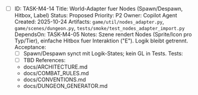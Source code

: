 - [ ] ID: TASK-M4-14
  Title: World-Adapter fuer Nodes (Spawn/Despawn, Hitbox, Label)
  Status: Proposed
  Priority: P2
  Owner: Copilot Agent
  Created: 2025-10-24
  Artifacts: `game/util/nodes_adapter.py`, `game/scenes/dungeon.py`, `tests/smoke/test_nodes_adapter_import.py`
  DependsOn: TASK-M4-05
  Notes:
  Szene rendert Nodes (Sprite/Icon pro Typ/Tier), einfache Hitbox fuer Interaktion ("E"). Logik bleibt getrennt.
  Acceptance:
  - [ ] Spawn/Despawn synct mit Logik-States; kein GL in Tests.
  Tests:
  - [ ] TBD
  References:
  - docs/ARCHITECTURE.md
  - docs/COMBAT_RULES.md
  - docs/CONVENTIONS.md
  - docs/DUNGEON_GENERATOR.md

